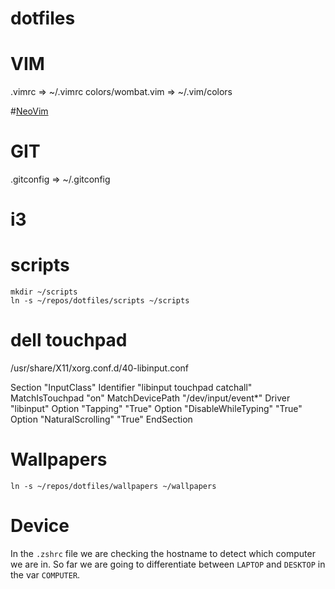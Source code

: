 # dotfiles

# VIM
.vimrc => ~/.vimrc
colors/wombat.vim => ~/.vim/colors

#[NeoVim](nvim/README.md)

# GIT
.gitconfig => ~/.gitconfig

# i3

# scripts
```
mkdir ~/scripts
ln -s ~/repos/dotfiles/scripts ~/scripts
```

# dell touchpad

/usr/share/X11/xorg.conf.d/40-libinput.conf

Section "InputClass"
        Identifier "libinput touchpad catchall"
        MatchIsTouchpad "on"
        MatchDevicePath "/dev/input/event*"
        Driver "libinput"
        Option "Tapping" "True"
        Option "DisableWhileTyping" "True"
        Option "NaturalScrolling" "True"
EndSection


# Wallpapers
`ln -s ~/repos/dotfiles/wallpapers ~/wallpapers`

# Device
In the `.zshrc` file we are checking the hostname to detect which computer we are in.
So far we are going to differentiate between `LAPTOP` and `DESKTOP` in the var `COMPUTER`.
